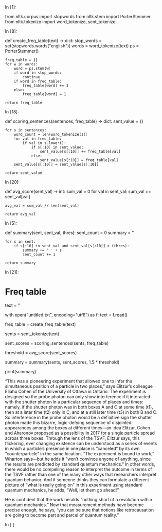 
In [1]:

from nltk.corpus import stopwords
from nltk.stem import PorterStemmer
from nltk.tokenize import word_tokenize, sent_tokenize

In [8]:

def create_freq_table(text) -> dict:
    stop_words = set(stopwords.words("english"))
    words = word_tokenize(text)
    ps = PorterStemmer()
    
    freq_table = {}
    for w in words:
        word = ps.stem(w)
        if word in stop_words:
            continue
        if word in freq_table:
            freq_table[word] += 1
        else:
            freq_table[word] = 1
    
    return freq_table

In [18]:

def scoring_sentences(sentences, freq_table) -> dict:
    sent_value = {}
    
    for s in sentences:
        word_count = len(word_tokenize(s))
        for val in freq_table:
            if val in s.lower():
                if s[:10] in sent_value:
                    sent_value[s[:10]] += freq_table[val]
                else:
                    sent_value[s[:10]] = freq_table[val]
        sent_value[s[:10]] = sent_value[s[:10]]
    
    return sent_value

In [20]:

def avg_score(sent_val) -> int:
    sum_val = 0
    for val in sent_val:
        sum_val += sent_val[val]
    
    
    avg_val = sum_val // len(sent_val)
    
    return avg_val

In [5]:

def summary(sent, sent_val, thres):
    sent_count = 0
    summary = ''
    
    for s in sent:
        if s[:10] in sent_val and sent_val[s[:10]] > (thres):
            summary += ' ' + s
            sent_count += 1
    
    return summary

In [21]:

# Freq table
text = ''

with open("untitled.txt", encoding="utf8") as f:
    text = f.read()

freq_table = create_freq_table(text)

sents = sent_tokenize(text)

sent_scores = scoring_sentences(sents, freq_table)

threshold = avg_score(sent_scores)

summary = summary(sents, sent_scores, 1.5 * threshold)

print(summary)

 “This was a pioneering experiment that allowed one to infer the simultaneous position of a particle in two places,” says Elitzur’s colleague Eliahu Cohen of the University of Ottawa in Ontario. The experiment is designed so the probe photon can only show interference if it interacted with the shutter photon in a particular sequence of places and times: namely, if the shutter photon was in both boxes A and C at some time (t1), then at a later time (t2) only in C, and at a still later time (t3) in both B and C. So interference in the probe photon would be a definitive sign the shutter photon made this bizarre, logic-defying sequence of disjointed appearances among the boxes at different times—an idea Elitzur, Cohen and Aharonov proposed as a possibility in 2017 for a single particle spread across three boxes. Through the lens of the TSVF, Elitzur says, this flickering, ever changing existence can be understood as a series of events in which a particle’s presence in one place is “canceled” by its own “counterparticle” in the same location. “The experiment is bound to work,” Wharton says—but he adds it “won’t convince anyone of anything, since the results are predicted by standard quantum mechanics.” In other words, there would be no compelling reason to interpret the outcome in terms of the TSVF rather than one of the many other ways that researchers interpret quantum behavior. And if someone thinks they can formulate a different picture of “what is really going on” in this experiment using standard quantum mechanics, he adds, “Well, let them go ahead!”

He is confident that the work heralds “nothing short of a revolution within quantum mechanics.” Now that measurement methods have become precise enough, he says, “you can be sure that notions like retrocausation are going to become part and parcel of quantum reality.”

In [ ]:


